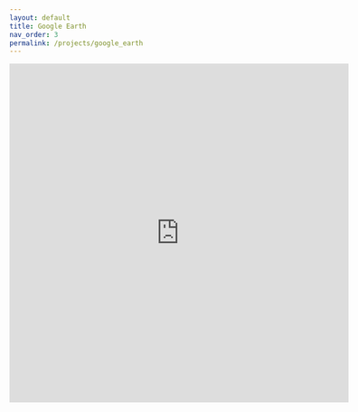 ```yaml
---
layout: default
title: Google Earth
nav_order: 3
permalink: /projects/google_earth
---
```


<iframe width="600" height="600" src="https://earthengine.google.com/iframes/timelapse_player_embed.html#v=44.99729,59.79042,5.507,latLng&t=0.32&ps=50&bt=19840101&et=20181231&startDwell=0&endDwell=0" frameborder="0"></iframe>
